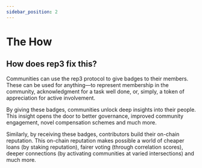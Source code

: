 ```yaml
---
sidebar_position: 2
---
```


# The How

## How does rep3 fix this?

Communities can use the rep3 protocol to give badges to their members. These can be used for anything—to represent membership in the community, acknowledgment for a task well done, or, simply, a token of appreciation for active involvement.

By giving these badges, communities unlock deep insights into their people. This insight opens the door to better governance, improved community engagement, novel compensation schemes and much more.

Similarly, by receiving these badges, contributors build their on-chain reputation. This on-chain reputation makes possible a world of cheaper loans (by staking reputation), fairer voting (through correlation scores), deeper connections (by activating communities at varied intersections) and much more.
